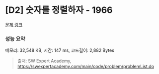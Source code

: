 # [D2] 숫자를 정렬하자 - 1966 

[문제 링크](https://swexpertacademy.com/main/code/problem/problemDetail.do?contestProbId=AV5PrmyKAWEDFAUq) 

### 성능 요약

메모리: 32,548 KB, 시간: 147 ms, 코드길이: 2,882 Bytes



> 출처: SW Expert Academy, https://swexpertacademy.com/main/code/problem/problemList.do